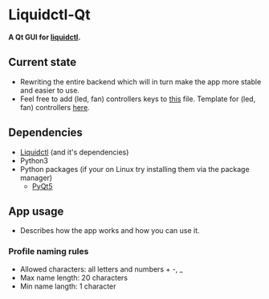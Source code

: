 # Liquidctl-Qt
**A Qt GUI for [liquidctl](https://github.com/jonasmalacofilho/liquidctl).**

## Current state
- Rewriting the entire backend which will in turn make the app more stable and easier to use.
- Feel free to add (led, fan) controllers keys to [this](https://github.com/Sporknife/Liquidctl-Qt/blob/master/devices_info/controllers.json) file. Template for (led, fan) controllers [here](https://github.com/Sporknife/Liquidctl-Qt/blob/master/devices.md#fanled-controllers). 

## Dependencies
* [Liquidctl](https://github.com/jonasmalacofilho/liquidctl) (and it's dependencies)
* Python3
* Python packages (if your on Linux try installing them via the package manager) 
	- [PyQt5](https://pypi.org/project/PyQt5/)

## App usage
- Describes how the app works and how you can use it.
### Profile naming rules
- Allowed characters: all letters and numbers + -, _
- Max name length: 20 characters
- Min name langth: 1 character

